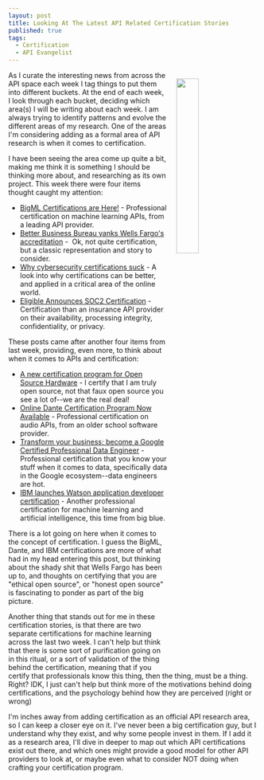 ```yaml
---
layout: post
title: Looking At The Latest API Related Certification Stories
published: true
tags:
  - Certification
  - API Evangelist
---
```

<p><img style="padding: 15px;" src="https://s3.amazonaws.com/kinlane-productions/bw-icons/bw-certification.png" alt="" width="30%" align="right" /></p>
<ul>
</ul>
<p>As I curate the interesting news from across the API space each week I tag things to put them into different buckets. At the end of each week, I look through each bucket, deciding which area(s) I will be writing about each week. I am always trying to identify patterns and evolve the different areas of my research. One of the areas I'm considering adding as a formal area of API research is when it comes to certification.&nbsp;</p>
<p>I have been seeing the area come up quite a bit, making me think it is something I should be thinking more about, and researching&nbsp;as its own project. This week there were four items thought caught my attention:</p>
<ul>
<li><a href="https://blog.bigml.com/2016/10/21/bigml-certifications-are-here/">BigML Certifications are Here!</a> - Professional certification on machine learning APIs, from a leading API provider.</li>
<li><a href="http://boingboing.net/2016/10/20/better-business-bureau-yanks-w.html">Better Business Bureau yanks Wells Fargo's accreditation</a> - &nbsp;Ok, not quite certification, but a classic representation and story to consider.</li>
<li><a href="http://blog.erratasec.com/2016/10/why-cybersecurity-certifications-suck.html">Why cybersecurity certifications suck</a> - A look into why certifications can be better, and applied in a critical area of the online world.</li>
<li><a href="https://eligible.com/blog/eligible-announces-soc2-certification/">Eligible Announces SOC2 Certification</a> - Certification than an insurance API provider on their availability, processing integrity, confidentiality, or privacy.</li>
</ul>
<p>These posts came after another four items from last week, providing, even more, to think about when it comes to APIs and certification:</p>
<ul>
</ul>
<ul>
<li><a href="http://boingboing.net/2016/10/13/a-new-certification-program-fo.html">A new certification program for Open Source Hardware</a> - I certify that I am truly open source, not that faux open source you see a lot of--we are the real deal!</li>
<li><a href="http://www.avnetwork.com/avnetwork/online-dante-certification-program-now-available/125135">Online Dante Certification Program Now Available</a> - Professional certification on audio APIs, from an older school software provider.</li>
<li><a href="https://cloudplatform.googleblog.com/2016/10/transform-your-business-become-a-Google-Certified-Professional-Data-Engineer.html">Transform your business; become a Google Certified Professional Data Engineer</a> - Professional certification that you know your stuff when it comes to data, specifically data in the Google ecosystem--data engineers are hot.</li>
<li><a href="http://www.zdnet.com/article/ibm-launches-watson-application-developer-certification/">IBM launches Watson application developer certification</a> - Another professional certification for machine learning and artificial intelligence, this time from big blue.</li>
</ul>
<p>There is a lot going on here when it comes to the concept of certification. I guess the BigML, Dante, and IBM certifications are more of what had in my head entering this post, but thinking about the shady shit that Wells Fargo has been up to, and thoughts on certifying that you are "ethical open source", or "honest open source" is fascinating to ponder as part of the big picture.</p>
<p>Another thing that stands out for me in these certification stories, is that there are two separate certifications for machine learning across the last two week. I can't help but think that there is some sort of purification going on in this ritual, or a sort of validation of the thing behind the certification, meaning that if you certify that professionals know this thing, then the thing, must be a thing. Right? IDK, I just can't help but think more of the motivations behind doing certifications, and the psychology behind how they are perceived (right or wrong)</p>
<p>I'm inches away from adding certification as an official API research area, so I can keep a closer eye on it. I've never been a big certification guy, but I understand why they exist, and why some people invest in them. If I add it as a research area, I'll dive in deeper to map out which API certifications exist out there, and which ones might provide a good model for other API providers to look at, or maybe even what to consider NOT doing when crafting your certification program.</p>
<ul>
</ul>
